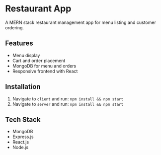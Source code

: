 # Restaurant App

A MERN stack restaurant management app for menu listing and customer ordering.

## Features

- Menu display
- Cart and order placement
- MongoDB for menu and orders
- Responsive frontend with React

## Installation

1. Navigate to `client` and run: `npm install && npm start`
2. Navigate to `server` and run: `npm install && npm start`

## Tech Stack

- MongoDB
- Express.js
- React.js
- Node.js
